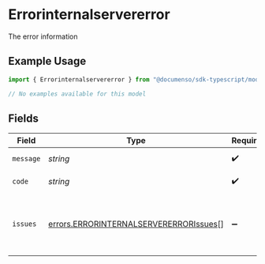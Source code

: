 # Errorinternalservererror

The error information

## Example Usage

```typescript
import { Errorinternalservererror } from "@documenso/sdk-typescript/models/errors";

// No examples available for this model
```

## Fields

| Field                                                                                            | Type                                                                                             | Required                                                                                         | Description                                                                                      | Example                                                                                          |
| ------------------------------------------------------------------------------------------------ | ------------------------------------------------------------------------------------------------ | ------------------------------------------------------------------------------------------------ | ------------------------------------------------------------------------------------------------ | ------------------------------------------------------------------------------------------------ |
| `message`                                                                                        | *string*                                                                                         | :heavy_check_mark:                                                                               | The error message                                                                                | Internal server error                                                                            |
| `code`                                                                                           | *string*                                                                                         | :heavy_check_mark:                                                                               | The error code                                                                                   | INTERNAL_SERVER_ERROR                                                                            |
| `issues`                                                                                         | [errors.ERRORINTERNALSERVERERRORIssues](../../models/errors/errorinternalservererrorissues.md)[] | :heavy_minus_sign:                                                                               | An array of issues that were responsible for the error                                           | []                                                                                               |